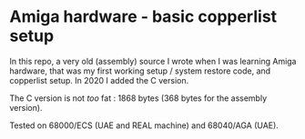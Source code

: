 # Amiga hardware - basic copperlist setup

In this repo, a very old (assembly) source I wrote when I was learning Amiga hardware, that was my first working setup / system restore code, and copperlist setup.
In 2020 I added the C version.

The C version is not *too* fat : 1868 bytes (368 bytes for the assembly version).

Tested on 68000/ECS (UAE and REAL machine) and 68040/AGA (UAE).